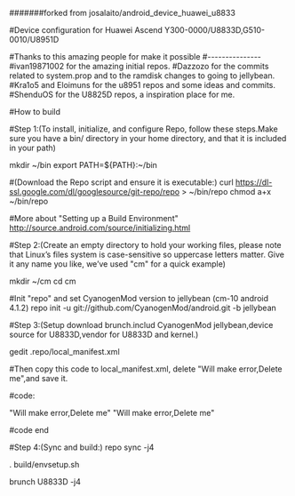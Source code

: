 #######forked from josalaito/android_device_huawei_u8833

#Device configuration for Huawei Ascend Y300-0000/U8833D,G510-0010/U8951D

#Thanks to this amazing people for make it possible
#---------------
#ivan19871002 for the amazing initial repos.
#Dazzozo for the commits related to system.prop and to the ramdisk changes to going to jellybean.
#Kra1o5 and Eloimuns for the u8951 repos and some ideas and commits.
#ShenduOS for the U8825D repos, a inspiration place for me.


#How to build



#Step 1:(To install, initialize, and configure Repo, follow these steps.Make sure you have a bin/ directory in your home directory, and that it is included in your path)

mkdir ~/bin
export PATH=${PATH}:~/bin

#(Download the Repo script and ensure it is executable:)
curl https://dl-ssl.google.com/dl/googlesource/git-repo/repo > ~/bin/repo
chmod a+x ~/bin/repo

#More about "Setting up a Build Environment" http://source.android.com/source/initializing.html




#Step 2:(Create an empty directory to hold your working files, please note that Linux’s files system is case-sensitive so uppercase letters matter. Give it any name you like, we’ve used "cm" for a quick example)

mkdir ~/cm
cd cm

#Init "repo" and set CyanogenMod version to jellybean (cm-10 android 4.1.2) 
repo init -u git://github.com/CyanogenMod/android.git -b jellybean




#Step 3:(Setup download brunch.includ CyanogenMod jellybean,device source for U8833D,vendor for U8833D and kernel.)

gedit .repo/local_manifest.xml

#Then copy this code to local_manifest.xml, delete "Will make error,Delete me",and save it.

#code:

<?xml version="1.0" encoding="UTF-8"?>
<manifest>    "Will make error,Delete me"
<remove-project name="CyanogenMod/android_hardware_qcom_display" />
<project path="hardware/qcom/display" name="LegacyDroid/android_hardware_qcom_display-legacy" remote="github" revision="jellybean" />
<project name="xjljian/android_device_huawei_y300-0000_U8833D_new" path="device/huawei/U8833D" remote="github" revision="jellybean" />
<project name="josalaito/android_kernel_huawei_msm8x25" path="kernel/huawei/msm8x25" remote="github" revision="cm-10.1" />
<project name="xjljian/proprietary_vendor_huawei_U8833D" path="vendor/huawei/" remote="github" revision="jellybean" />
<project name="CyanogenMod/android_hardware_atheros_wlan" path="hardware/atheros/wlan" remote="github" revision="jellybean" />
</manifest>   "Will make error,Delete me"

#code end

#Step 4:(Sync and build:)
repo sync -j4

. build/envsetup.sh

brunch U8833D -j4

